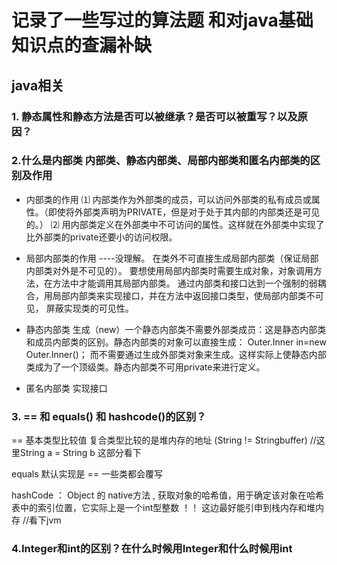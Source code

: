 # 记录了一些写过的算法题 和对java基础知识点的查漏补缺

## java相关

### 1. 静态属性和静态方法是否可以被继承？是否可以被重写？以及原因？

### 2.什么是内部类 内部类、静态内部类、局部内部类和匿名内部类的区别及作用

* 内部类的作用
⑴ 内部类作为外部类的成员，可以访问外部类的私有成员或属性。（即使将外部类声明为PRIVATE，但是对于处于其内部的内部类还是可见的。） 
⑵ 用内部类定义在外部类中不可访问的属性。这样就在外部类中实现了比外部类的private还要小的访问权限。

* 局部内部类的作用 ----没理解。
在类外不可直接生成局部内部类（保证局部内部类对外是不可见的）。
要想使用局部内部类时需要生成对象，对象调用方法，在方法中才能调用其局部内部类。
通过内部类和接口达到一个强制的弱耦合，用局部内部类来实现接口，并在方法中返回接口类型，使局部内部类不可见，
屏蔽实现类的可见性。

* 静态内部类
生成（new）一个静态内部类不需要外部类成员：这是静态内部类和成员内部类的区别。静态内部类的对象可以直接生成： 
Outer.Inner in=new Outer.Inner()； 
而不需要通过生成外部类对象来生成。这样实际上使静态内部类成为了一个顶级类。静态内部类不可用private来进行定义。

* 匿名内部类
实现接口

### 3. == 和 equals() 和 hashcode()的区别？
== 基本类型比较值     复合类型比较的是堆内存的地址 (String != Stringbuffer) //这里String a = String b 这部分看下

equals 默认实现是 == 一些类都会覆写

hashCode ： Object 的 native方法 , 获取对象的哈希值，用于确定该对象在哈希表中的索引位置，它实际上是一个int型整数
！！ 这边最好能引申到栈内存和堆内存  //看下jvm

### 4.Integer和int的区别？在什么时候用Integer和什么时候用int




